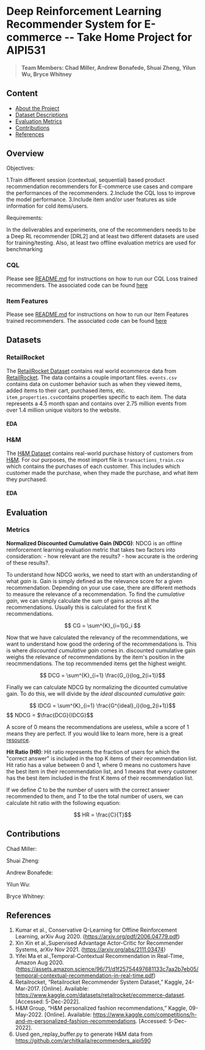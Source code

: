# Deep Reinforcement Learning Recommender System for E-commerce --  Take Home Project for AIPI531

> #### Team Members: Chad Miller, Andrew Bonafede, Shuai Zheng, Yilun Wu, Bryce Whitney

## Content
- [About the Project](#overview)
- [Dataset Descriptions](#datasets)
- [Evaluation Metrics](#evaluation)
- [Contributions](#contributions)
- [References](#references)

## Overview

Objectives:

1.Train different session (contextual, sequential) based product recommendation recommenders
for E-commerce use cases and compare the performances of the recommenders.
2.Include the CQL loss to improve the model performance.
3.Include item and/or user features as side information for cold items/users.

Requirements:

In the deliverables and experiments, one of the recommenders needs to be a Deep RL
recommender [DRL2] and at least two different datasets are used for training/testing. Also, at
least two offline evaluation metrics are used for benchmarking

### CQL
Please see [README.md](https://github.com/szheng3/recommendation-system/blob/main/Explore_CQL/README.md) for instructions on how to run our CQL Loss trained recommenders. The associated code can be found [here](https://github.com/szheng3/recommendation-system/tree/main/Explore_CQL)

### Item Features
Please see [README.md](https://github.com/szheng3/recommendation-system/blob/main/ItemFeatures/README.md) for instructions on how to run our Item Features trained recommenders. The associated code can be found [here](https://github.com/szheng3/recommendation-system/tree/main/ItemFeatures)



## Datasets

### RetailRocket

The [RetailRocket Dataset](https://www.kaggle.com/datasets/retailrocket/ecommerce-dataset) contains real world ecommerce data from [RetailRocket](https://retailrocket.net/). The data contains a couple important files. `events.csv` contains data on customer behavior such as when they viewed items, added items to their cart, purchased items, etc. `item_properties.csv`contains properties specific to each item. The data represents a 4.5 month span and contains over 2.75 million events from over 1.4 million unique visitors to the website.

#### EDA

### H&M

The [H&M Dataset](https://www.kaggle.com/competitions/h-and-m-personalized-fashion-recommendations/data?select=transactions_train.csv) contains real-world purchase history of customers from [H&M](https://www2.hm.com/en_us/index.html). For our purposes, the most import file is `transactions_train.csv` which contains the purchases of each customer. This includes which customer made the purchase, when they made the purchase, and what item they purchased.

#### EDA

## Evaluation

### Metrics

**Normalized Discounted Cumulative Gain (NDCG)**: NDCG is an offline reinforcement learning evaluation metric that takes two factors into consideration:
    - how relevant are the results?
    - how accurate is the ordering of these results?.

To understand how NDCG works, we need to start with an understanding of what *gain* is. Gain is simply defined as the relevance score for a given recommendation. Depending on your use case, there are different methods to measure the relevance of a recommendation. To find the *cumulative gain*, we can simply calculate the sum of gains across all the recommendations. Usually this is calculated for the first K recommendations.

$$ CG = \sum^{K}_{i=1}G_i $$

Now that we have calculated the relevancy of the recommendations, we want to understand how good the ordering of the recommendations is. This is where *discounted cumulative gain* comes in. discounted cumulative gain weighs the relevance of recommendations by the item's position in the reocmmendations. The top recommended items get the highest weight.

$$ DCG = \sum^{K}_{i=1} \frac{G_i}{log_2(i+1)}$$

Finally we can calculate NDCG by normalizing the dicounted cumulative gain. To do this, we will divide by the *ideal discounted cumulative gain*:

$$ IDCG = \sum^{K}_{i=1} \frac{G^{ideal}_i}{log_2(i+1)}$$
$$ NDCG = $\frac{DCG}{IDCG}$$

A score of 0 means the recommendations are useless, while a score of 1 means they are perfect. If you would like to learn more, here is a great [resource](https://machinelearninginterview.com/topics/machine-learning/ndcg-evaluation-metric-for-recommender-systems/).

**Hit Ratio (HR)**: Hit ratio represents the fraction of users for which the "correct answer" is included in the top K items of their recommendation list. Hit ratio has a value between 0 and 1, where 0 means no customers have the best item in their recommendation list, and 1 means that every customer has the best item included in the first K items of their recommendation list.

If we define *C* to be the number of users with the correct answer recommended to them, and *T* to tbe the total number of users, we can calculate hit ratio with the following equation:

$$ HR = \frac{C}{T}$$

## Contributions

Chad Miller:

Shuai Zheng:

Andrew Bonafede:

Yilun Wu:

Bryce Whitney:


## References
1. Kumar et al., Conservative Q-Learning for Offline Reinforcement Learning, arXiv Aug 2020. (https://arxiv.org/pdf/2006.04779.pdf)
2. Xin Xin et al.,Supervised Advantage Actor-Critic for Recommender Systems, arXiv Nov 2021. (https://arxiv.org/abs/2111.03474)
3. Yifei Ma et al.,Temporal-Contextual Recommendation in Real-Time, Amazon Aug 2020. (https://assets.amazon.science/96/71/d1f25754497681133c7aa2b7eb05/temporal-contextual-recommendation-in-real-time.pdf)
4. Retailrocket, “Retailrocket Recommender System Dataset,” Kaggle, 24-Mar-2017. [Online]. Available: https://www.kaggle.com/datasets/retailrocket/ecommerce-dataset. [Accessed: 5-Dec-2022].
5. H&M Group, “H&M personalized fashion recommendations,” Kaggle, 09-May-2022. [Online]. Available: https://www.kaggle.com/competitions/h-and-m-personalized-fashion-recommendations. [Accessed: 5-Dec-2022].
6. Used gen_replay_buffer.py to generate H&M data from https://github.com/architkaila/recommenders_aipi590
